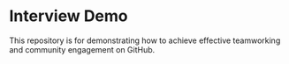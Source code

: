 # Interview Demo

This repository is for demonstrating how to achieve effective teamworking and community engagement on GitHub.
